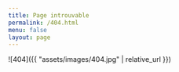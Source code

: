 ```yaml
---
title: Page introuvable
permalink: /404.html
menu: false
layout: page
---
```


<a class="image fit">![404]({{ "assets/images/404.jpg" | relative_url }})</a>
